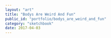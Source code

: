 ```yaml
---
layout: "art"
title: "Bodys Are Weird And Fun"
public_id: "portfolio/bodys_are_weird_and_fun"
category: "sketchbook"
date: 2017-04-03
---
```

